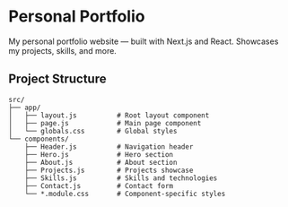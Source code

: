 # Personal Portfolio

My personal portfolio website — built with Next.js and React. Showcases my projects, skills, and more.

## Project Structure

```
src/
├── app/
│   ├── layout.js          # Root layout component
│   ├── page.js            # Main page component
│   └── globals.css        # Global styles
└── components/
    ├── Header.js          # Navigation header
    ├── Hero.js            # Hero section
    ├── About.js           # About section
    ├── Projects.js        # Projects showcase
    ├── Skills.js          # Skills and technologies
    ├── Contact.js         # Contact form
    └── *.module.css       # Component-specific styles
```


